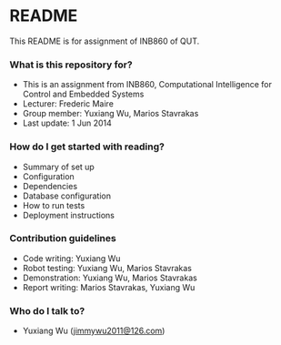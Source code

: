 # README #

This README is for assignment of INB860 of QUT.

### What is this repository for? ###

* This is an assignment from INB860, Computational Intelligence for Control and Embedded Systems
* Lecturer:  Frederic Maire
* Group member: Yuxiang Wu, Marios Stavrakas
* Last update: 1 Jun 2014

### How do I get started with reading? ###

* Summary of set up
* Configuration
* Dependencies
* Database configuration
* How to run tests
* Deployment instructions

### Contribution guidelines ###

* Code writing: Yuxiang Wu
* Robot testing: Yuxiang Wu, Marios Stavrakas
* Demonstration: Yuxiang Wu, Marios Stavrakas
* Report writing: Marios Stavrakas, Yuxiang Wu

### Who do I talk to? ###

* Yuxiang Wu (jimmywu2011@126.com)